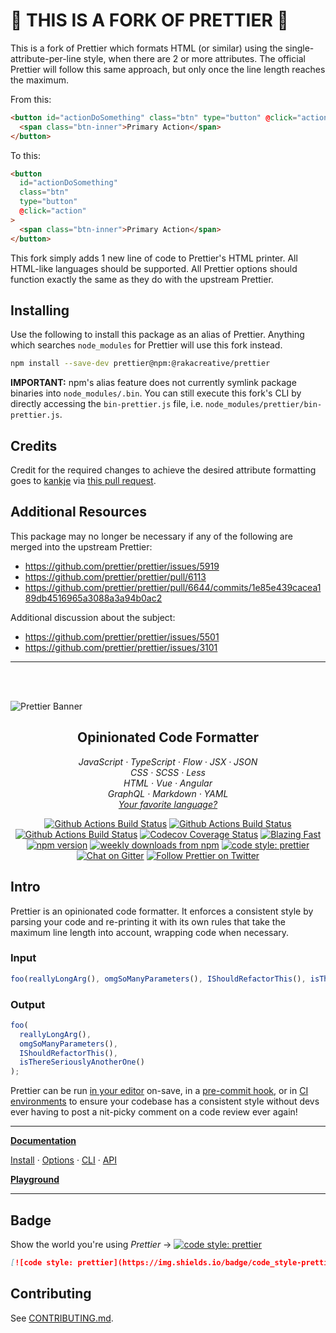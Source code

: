 # 🚨 THIS IS A FORK OF PRETTIER 🚨

This is a fork of Prettier which formats HTML (or similar) using the single-attribute-per-line style, when
there are 2 or more attributes. The official Prettier will follow this same approach, but only once the
line length reaches the maximum.

From this:
```html
<button id="actionDoSomething" class="btn" type="button" @click="action">
  <span class="btn-inner">Primary Action</span>
</button>
```

To this:
```html
<button
  id="actionDoSomething"
  class="btn"
  type="button"
  @click="action"
>
  <span class="btn-inner">Primary Action</span>
</button>
```

This fork simply adds 1 new line of code to Prettier's HTML printer. All HTML-like languages should
be supported. All Prettier options should function exactly the same as they do with the upstream Prettier.

## Installing

Use the following to install this package as an alias of Prettier. Anything which searches `node_modules`
for Prettier will use this fork instead.

```bash
npm install --save-dev prettier@npm:@rakacreative/prettier
```

**IMPORTANT:** npm's alias feature does not currently symlink package binaries into
`node_modules/.bin`. You can still execute this fork's CLI by directly accessing the
`bin-prettier.js` file, i.e. `node_modules/prettier/bin-prettier.js`.

## Credits
Credit for the required changes to achieve the desired attribute formatting goes to
[kankje](https://github.com/kankje) via
[this pull
request](https://github.com/prettier/prettier/pull/6644/commits/1e85e439cacea189db4516965a3088a3a94b0ac2#diff-8b490542076a1de9d16d350dd3f39420).

## Additional Resources

This package may no longer be necessary if any of the following are merged into the upstream
Prettier:
- https://github.com/prettier/prettier/issues/5919
- https://github.com/prettier/prettier/pull/6113
- https://github.com/prettier/prettier/pull/6644/commits/1e85e439cacea189db4516965a3088a3a94b0ac2

Additional discussion about the subject:
- https://github.com/prettier/prettier/issues/5501
- https://github.com/prettier/prettier/issues/3101


<hr>
<br>
<br>

![Prettier Banner](https://raw.githubusercontent.com/prettier/prettier-logo/master/images/prettier-banner-light.png)

<h2 align="center">Opinionated Code Formatter</h2>

<p align="center">
  <em>
    JavaScript
    · TypeScript
    · Flow
    · JSX
    · JSON
  </em>
  <br />
  <em>
    CSS
    · SCSS
    · Less
  </em>
  <br />
  <em>
    HTML
    · Vue
    · Angular
  </em>
  <br />
  <em>
    GraphQL
    · Markdown
    · YAML
  </em>
  <br />
  <em>
    <a href="https://prettier.io/docs/en/plugins.html">
      Your favorite language?
    </a>
  </em>
</p>

<p align="center">
  <a href="https://github.com/prettier/prettier/actions?query=workflow%3AProd+branch%3Amaster">
    <img alt="Github Actions Build Status" src="https://img.shields.io/github/workflow/status/prettier/prettier/Prod?label=Prod&style=flat-square"></a>
  <a href="https://github.com/prettier/prettier/actions?query=workflow%3ADev+branch%3Amaster">
    <img alt="Github Actions Build Status" src="https://img.shields.io/github/workflow/status/prettier/prettier/Dev?label=Dev&style=flat-square"></a>
  <a href="https://github.com/prettier/prettier/actions?query=workflow%3ALint+branch%3Amaster">
    <img alt="Github Actions Build Status" src="https://img.shields.io/github/workflow/status/prettier/prettier/Lint?label=Lint&style=flat-square"></a>
  <a href="https://codecov.io/gh/prettier/prettier">
    <img alt="Codecov Coverage Status" src="https://img.shields.io/codecov/c/github/prettier/prettier.svg?style=flat-square"></a>
  <a href="https://twitter.com/acdlite/status/974390255393505280">
    <img alt="Blazing Fast" src="https://img.shields.io/badge/speed-blazing%20%F0%9F%94%A5-brightgreen.svg?style=flat-square"></a>
  <br/>
  <a href="https://www.npmjs.com/package/prettier">
    <img alt="npm version" src="https://img.shields.io/npm/v/prettier.svg?style=flat-square"></a>
  <a href="https://www.npmjs.com/package/prettier">
    <img alt="weekly downloads from npm" src="https://img.shields.io/npm/dw/prettier.svg?style=flat-square"></a>
  <a href="#badge">
    <img alt="code style: prettier" src="https://img.shields.io/badge/code_style-prettier-ff69b4.svg?style=flat-square"></a>
  <a href="https://gitter.im/jlongster/prettier">
    <img alt="Chat on Gitter" src="https://img.shields.io/gitter/room/jlongster/prettier.svg?style=flat-square"></a>
  <a href="https://twitter.com/PrettierCode">
    <img alt="Follow Prettier on Twitter" src="https://img.shields.io/twitter/follow/prettiercode.svg?label=follow+prettier&style=flat-square"></a>
</p>

## Intro

Prettier is an opinionated code formatter. It enforces a consistent style by parsing your code and re-printing it with its own rules that take the maximum line length into account, wrapping code when necessary.

### Input

<!-- prettier-ignore -->
```js
foo(reallyLongArg(), omgSoManyParameters(), IShouldRefactorThis(), isThereSeriouslyAnotherOne());
```

### Output

```js
foo(
  reallyLongArg(),
  omgSoManyParameters(),
  IShouldRefactorThis(),
  isThereSeriouslyAnotherOne()
);
```

Prettier can be run [in your editor](http://prettier.io/docs/en/editors.html) on-save, in a [pre-commit hook](https://prettier.io/docs/en/precommit.html), or in [CI environments](https://prettier.io/docs/en/cli.html#list-different) to ensure your codebase has a consistent style without devs ever having to post a nit-picky comment on a code review ever again!

---

**[Documentation](https://prettier.io/docs/en/)**

<!-- prettier-ignore -->
[Install](https://prettier.io/docs/en/install.html) ·
[Options](https://prettier.io/docs/en/options.html) ·
[CLI](https://prettier.io/docs/en/cli.html) ·
[API](https://prettier.io/docs/en/api.html)

**[Playground](https://prettier.io/playground/)**

---

## Badge

Show the world you're using _Prettier_ → [![code style: prettier](https://img.shields.io/badge/code_style-prettier-ff69b4.svg?style=flat-square)](https://github.com/prettier/prettier)

```md
[![code style: prettier](https://img.shields.io/badge/code_style-prettier-ff69b4.svg?style=flat-square)](https://github.com/prettier/prettier)
```

## Contributing

See [CONTRIBUTING.md](CONTRIBUTING.md).
